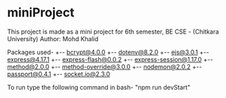# miniProject
This project is made as a mini project for 6th semester, BE CSE - (Chitkara University)
Author: Mohd Khalid


Packages used-
+-- bcrypt@4.0.0
+-- dotenv@8.2.0
+-- ejs@3.0.1
+-- express@4.17.1
+-- express-flash@0.0.2
+-- express-session@1.17.0
+-- method@2.0.0
+-- method-override@3.0.0
+-- nodemon@2.0.2
+-- passport@0.4.1
+-- socket.io@2.3.0

To run type the following command in bash- "npm run devStart"
